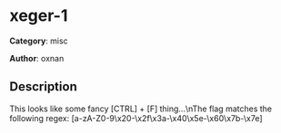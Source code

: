 # xeger-1


**Category**: misc

**Author**: oxnan

## Description

This looks like some fancy [CTRL] + [F] thing...\nThe flag matches the following regex: [a-zA-Z0-9\\x20-\\x2f\\x3a-\\x40\\x5e-\\x60\\x7b-\\x7e]
